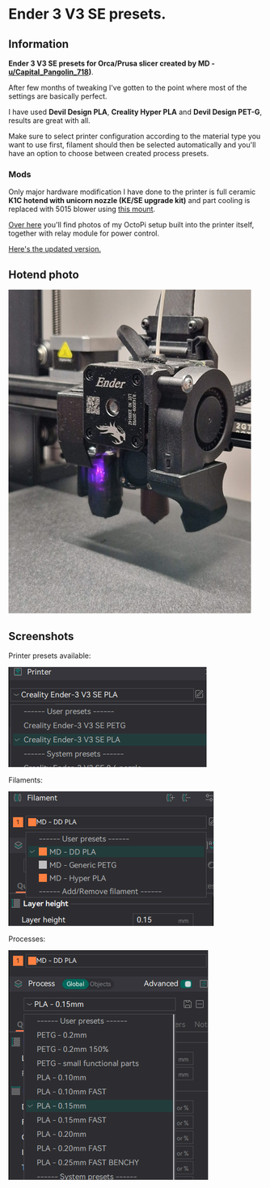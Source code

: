 # **Ender 3 V3 SE presets**.  

## Information

**Ender 3 V3 SE presets for Orca/Prusa slicer created by MD - [u/Capital_Pangolin_718](https://www.reddit.com/user/Capital_Pangolin_718/))**.  

After few months of tweaking I've gotten to the point where most of the settings are basically perfect.

I have used  **Devil Design PLA**, **Creality Hyper PLA** and **Devil Design PET-G**, results are great with all.


Make sure to select printer configuration according to the material type you want to use first, filament should then be selected automatically and you'll have an option to choose between created process presets.

### Mods
Only major hardware modification I have done to the printer is full ceramic **K1C hotend with unicorn nozzle (KE/SE upgrade kit)** and part cooling is replaced with 5015 blower using [this mount](https://www.printables.com/model/814210-ender-3-v3-se-5015-blower-fan-ducts).

[Over here](https://www.reddit.com/r/Ender3V3SE/s/crWZ9WViXZ) you'll find photos of my OctoPi setup built into the printer itself, together with relay module for power control.

[Here's the updated version.](https://www.reddit.com/r/Ender3V3SE/s/SHhPTybRxz)

## Hotend photo

![Hotend](/Head.jpg?raw=true  "Hotend photo")

## Screenshots
Printer presets available:

![Printers](/Printers.png?raw=true "Printer presets")

Filaments:

![Filaments](/Filaments.png?raw=true "Filaments")

Processes:

![Processes](/Processes.png?raw=true "Processes")

